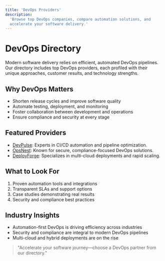 ```yaml
---
title: 'DevOps Providers'
description:
  'Browse top DevOps companies, compare automation solutions, and
  accelerate your software delivery.'
---
```


# DevOps Directory

Modern software delivery relies on efficient, automated DevOps
pipelines. Our directory includes top DevOps providers, each profiled
with their unique approaches, customer results, and technology
strengths.

## Why DevOps Matters

- Shorten release cycles and improve software quality
- Automate testing, deployment, and monitoring
- Foster collaboration between development and operations
- Ensure compliance and security at every stage

## Featured Providers

- [DevPulse](/services/devops/devpulse): Experts in CI/CD automation
  and pipeline optimization.
- [OpsNest](/services/devops/opsnest): Known for secure,
  compliance-focused DevOps solutions.
- [DeployForge](/services/devops/deployforge): Specializes in
  multi-cloud deployments and rapid scaling.

## What to Look For

1. Proven automation tools and integrations
2. Transparent SLAs and support options
3. Case studies demonstrating real results
4. Security and compliance best practices

## Industry Insights

- Automation-first DevOps is driving efficiency across industries
- Security and compliance are integral to modern DevOps pipelines
- Multi-cloud and hybrid deployments are on the rise

> "Accelerate your software journey—choose a DevOps partner from our
> directory."
